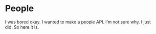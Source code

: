 # People
I was bored okay. I wanted to make a people API. I'm not sure why. I just did. So here it is.